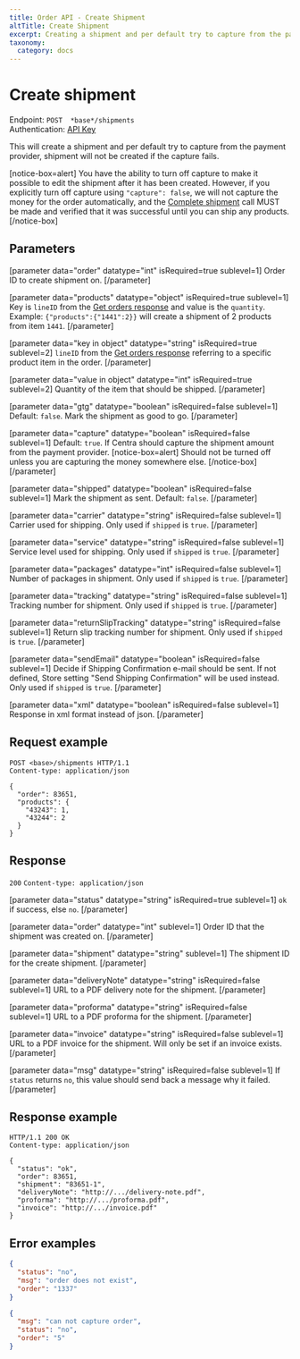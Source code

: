```yaml
---
title: Order API - Create Shipment
altTitle: Create Shipment
excerpt: Creating a shipment and per default try to capture from the payment provider
taxonomy:
  category: docs
---
```


# Create shipment

Endpoint: `POST  *base*/shipments`  
Authentication: [API Key](/api-references/api-intro#authentication)

This will create a shipment and per default try to capture from the payment provider, shipment will not be created if the capture fails.

[notice-box=alert]
You have the ability to turn off capture to make it possible to edit the shipment after it has been created. However, if you explicitly turn off capture using ``"capture": false``, we will not capture the money for the order automatically, and the [Complete shipment](/api-references/order-api/api-reference/complete-shipment) call MUST be made and verified that it was successful until you can ship any products.
[/notice-box]

## Parameters

[parameter data="order" datatype="int" isRequired=true sublevel=1]
Order ID to create shipment on.
[/parameter]

[parameter data="products" datatype="object" isRequired=true sublevel=1]
Key is ``lineID`` from the [Get orders response](/api-references/order-api/api-reference/get-orders#response) and value is the ``quantity``.
Example: ``{"products":{"1441":2}}`` will create a shipment of 2 products from item ``1441``.
[/parameter]

[parameter data="key in object" datatype="string" isRequired=true sublevel=2]
``lineID`` from the [Get orders response](/api-references/order-api/api-reference/get-orders#response) referring to a specific product item in the order.
[/parameter]

[parameter data="value in object" datatype="int" isRequired=true sublevel=2]
Quantity of the item that should be shipped.
[/parameter]

[parameter data="gtg" datatype="boolean" isRequired=false sublevel=1]
Default: ``false``. Mark the shipment as good to go.
[/parameter]

[parameter data="capture" datatype="boolean" isRequired=false sublevel=1]
Default: ``true``. If Centra should capture the shipment amount from the payment provider.
[notice-box=alert]
Should not be turned off unless you are capturing the money somewhere else.
[/notice-box]
[/parameter]

[parameter data="shipped" datatype="boolean" isRequired=false sublevel=1]
Mark the shipment as sent. Default: ``false``.
[/parameter]

[parameter data="carrier" datatype="string" isRequired=false sublevel=1]
Carrier used for shipping. Only used if ``shipped`` is ``true``.
[/parameter]

[parameter data="service" datatype="string" isRequired=false sublevel=1]
Service level used for shipping. Only used if ``shipped`` is ``true``.
[/parameter]

[parameter data="packages" datatype="int" isRequired=false sublevel=1]
Number of packages in shipment. Only used if ``shipped`` is ``true``.
[/parameter]

[parameter data="tracking" datatype="string" isRequired=false sublevel=1]
Tracking number for shipment. Only used if ``shipped`` is ``true``.
[/parameter]

[parameter data="returnSlipTracking" datatype="string" isRequired=false sublevel=1]
Return slip tracking number for shipment. Only used if ``shipped`` is ``true``.
[/parameter]

[parameter data="sendEmail" datatype="boolean" isRequired=false sublevel=1]
Decide if Shipping Confirmation e-mail should be sent. If not defined, Store setting "Send Shipping Confirmation" will be used instead. Only used if ``shipped`` is ``true``.
[/parameter]

[parameter data="xml" datatype="boolean" isRequired=false sublevel=1]
Response in xml format instead of json.
[/parameter]

## Request example

```http
POST <base>/shipments HTTP/1.1
Content-type: application/json

{
  "order": 83651,
  "products": {
    "43243": 1,
    "43244": 2
  }
}
```

<!--
```eval_rst
.. _create-shipment-response:
```
-->

## Response

`200` `Content-type: application/json`

[parameter data="status" datatype="string" isRequired=true sublevel=1]
``ok`` if success, else ``no``.
[/parameter]

[parameter data="order" datatype="int" sublevel=1]
Order ID that the shipment was created on.
[/parameter]

[parameter data="shipment" datatype="string" sublevel=1]
The shipment ID for the create shipment.
[/parameter]

[parameter data="deliveryNote" datatype="string" isRequired=false sublevel=1]
URL to a PDF delivery note for the shipment.
[/parameter]

[parameter data="proforma" datatype="string" isRequired=false sublevel=1]
URL to a PDF proforma for the shipment.
[/parameter]

[parameter data="invoice" datatype="string" isRequired=false sublevel=1]
URL to a PDF invoice for the shipment. Will only be set if an invoice exists.
[/parameter]

[parameter data="msg" datatype="string" isRequired=false sublevel=1]
If ``status`` returns ``no``, this value should send back a message why it failed.
[/parameter]

## Response example

```http
HTTP/1.1 200 OK
Content-type: application/json

{
  "status": "ok",
  "order": 83651,
  "shipment": "83651-1",
  "deliveryNote": "http://.../delivery-note.pdf",
  "proforma": "http://.../proforma.pdf",
  "invoice": "http://.../invoice.pdf"
}
```

## Error examples

```json
{
  "status": "no",
  "msg": "order does not exist",
  "order": "1337"
}
```

```json
{
  "msg": "can not capture order",
  "status": "no",
  "order": "5"
}
```
